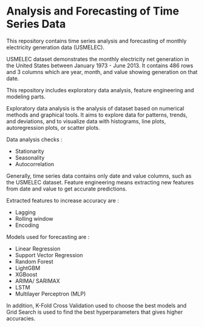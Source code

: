 # Analysis and Forecasting of Time Series Data
This repository contains time series analysis and forecasting of monthly electricity generation data (USMELEC).

USMELEC dataset demonstrates the monthly electricity net generation in the United States between January 1973 - June 2013. It contains 486 rows and 3 columns which are year, month, and value showing generation on that date.

This repository includes exploratory data analysis, feature engineering and modeling parts.

Exploratory data analysis is the analysis of dataset based on numerical methods and graphical tools. It aims to
explore data for patterns, trends, and deviations, and to visualize data with histograms, line
plots, autoregression plots, or scatter plots.

Data analysis checks :
  - Stationarity
  - Seasonality
  - Autocorrelation
  
Generally, time series data contains only date and value columns, such as the USMELEC
dataset. Feature engineering means extracting new features from date and value to get accurate predictions.

Extracted features to increase accuracy are :
  - Lagging
  - Rolling window
  - Encoding

Models used for forecasting are :
  - Linear Regression
  - Support Vector Regression
  - Random Forest
  - LightGBM
  - XGBoost
  - ARIMA/ SARIMAX
  - LSTM
  - Multilayer Perceptron (MLP)
  
In addition, K-Fold Cross Validation used to choose the best models and Grid Search is used to find the best hyperparameters that gives higher accuracies. 
  
